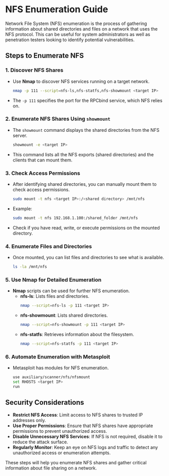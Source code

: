 # NFS Enumeration Guide

Network File System (NFS) enumeration is the process of gathering information about shared directories and files on a network that uses the NFS protocol. This can be useful for system administrators as well as penetration testers looking to identify potential vulnerabilities.

## Steps to Enumerate NFS

### 1. Discover NFS Shares
- Use **Nmap** to discover NFS services running on a target network.
    ```bash
    nmap -p 111 --script=nfs-ls,nfs-statfs,nfs-showmount <target IP>
    ```
- The `-p 111` specifies the port for the RPCbind service, which NFS relies on.

### 2. Enumerate NFS Shares Using `showmount`
- The `showmount` command displays the shared directories from the NFS server.
    ```bash
    showmount -e <target IP>
    ```
- This command lists all the NFS exports (shared directories) and the clients that can mount them.

### 3. Check Access Permissions
- After identifying shared directories, you can manually mount them to check access permissions.
    ```bash
    sudo mount -t nfs <target IP>:/<shared directory> /mnt/nfs
    ```
- Example:
    ```bash
    sudo mount -t nfs 192.168.1.100:/shared_folder /mnt/nfs
    ```
- Check if you have read, write, or execute permissions on the mounted directory.

### 4. Enumerate Files and Directories
- Once mounted, you can list files and directories to see what is available.
    ```bash
    ls -la /mnt/nfs
    ```

### 5. Use Nmap for Detailed Enumeration
- **Nmap** scripts can be used for further NFS enumeration.
    - **nfs-ls**: Lists files and directories.
        ```bash
        nmap --script=nfs-ls -p 111 <target IP>
        ```
    - **nfs-showmount**: Lists shared directories.
        ```bash
        nmap --script=nfs-showmount -p 111 <target IP>
        ```
    - **nfs-statfs**: Retrieves information about the filesystem.
        ```bash
        nmap --script=nfs-statfs -p 111 <target IP>
        ```

### 6. Automate Enumeration with Metasploit
- Metasploit has modules for NFS enumeration.
    ```bash
    use auxiliary/scanner/nfs/nfsmount
    set RHOSTS <target IP>
    run
    ```

## Security Considerations

- **Restrict NFS Access**: Limit access to NFS shares to trusted IP addresses only.
- **Use Proper Permissions**: Ensure that NFS shares have appropriate permissions to prevent unauthorized access.
- **Disable Unnecessary NFS Services**: If NFS is not required, disable it to reduce the attack surface.
- **Regularly Monitor**: Keep an eye on NFS logs and traffic to detect any unauthorized access or enumeration attempts.

These steps will help you enumerate NFS shares and gather critical information about file sharing on a network.
